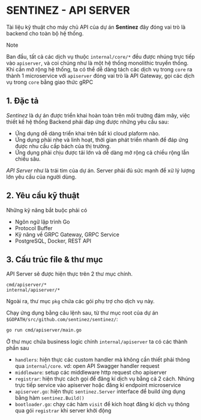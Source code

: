 # SENTINEZ - API SERVER
Tài liệu kỹ thuật cho máy chủ API của dự án **Sentinez** đây đóng vai trò là 
backend cho toàn bộ hệ thống.

> [!NOTE]
> Ban đầu, tất cả các dịch vụ thuộc ```internal/core/*``` đều được nhúng trực
> tiếp vào ```apiserver```, và coi chúng như là một hệ thống monolithic truyền
> thống. Khi cần mở rộng hệ thống, ta có thể dễ dàng tách các dịch vụ trong 
> ```core``` ra thành 1 microservice với ```apiserver``` đóng vai trò là 
> API Gateway, gọi các dịch vụ trong ```core``` bằng giao thức gRPC

## 1. Đặc tả
*Sentinez* là dự án được triển khai hoàn toàn trên môi trường đám mây, việc 
thiết kế hệ thống Backend phải đáp ứng được những yêu cầu sau:
- Ứng dụng dễ dàng triển khai trên bất kì cloud plaform nào.
- Ứng dụng phải nhẹ và linh hoạt, thời gian phát triển nhanh để đáp ứng được nhu cầu cấp bách của thị trường.
- Ứng dụng phải chịu được tải lớn và dễ dàng mở rộng cả chiều rộng lẫn chiều sâu.

*API Server* như là trái tim của dự án. Server phải đủ sức mạnh để xử lý lượng lớn yêu cầu của người dùng.

## 2. Yêu cầu kỹ thuật
Những kỹ năng bắt buộc phải có
- Ngôn ngữ lập trình Go
- Protocol Buffer
- Kỹ năng về GRPC Gateway, GRPC Service
- PostgreSQL, Docker, REST API

## 3. Cấu trúc file & thư mục
API Server sẽ được hiện thực trên 2 thư mục chính.
```
cmd/apiserver/*
internal/apiserver/*
```

Ngoài ra, thư mục ```pkg``` chứa các gói phụ trợ cho dịch vụ này.

Chạy ứng dụng bằng câu lệnh sau, từ thư mục root của dự án ```$GOPATH/src/github.com/sentinez/sentinez/```:
```bash
go run cmd/apiserver/main.go
```

Ở thư mục chứa business logic chính ```internal/apiserver``` ta có các thành phần sau
- `handlers`: hiện thực các custom handler mà không cần thiết phải thông qua `internal/core`. vd: open API Swagger handler request
- `middleware`: setup các middleware http request cho apiserver
- `registrar`: hiện thực cách gọi để đăng kí dịch vụ bằng cả 2 cách. Nhúng trực tiếp service vào apiserver hoặc đăng kí endpoint microservice
- `apiserver.go`: hiện thực `sentinez.Server` interface để build ứng dụng bằng hàm `sentinez.Build()`
- `bootloader.go`: chạy các hàm `visit` để kích hoạt đăng kí dịch vụ thông qua gói `registrar` khi server khởi động
